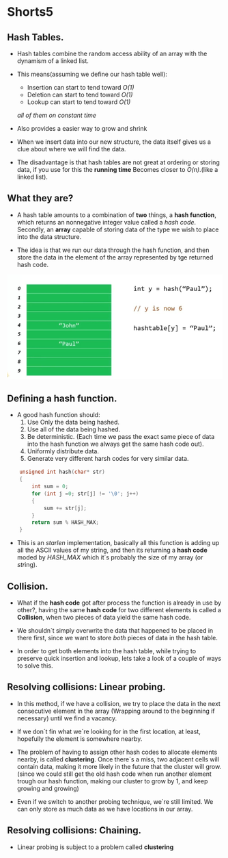 # Shorts5 
## Hash Tables.

* Hash tables combine the random access ability of an array with the dynamism of a linked list.

* This means(assuming we define our hash table well):
    * Insertion can start to tend toward *O(1)*
    * Deletion can start to tend toward *O(1)*
    * Lookup can start to tend toward *O(1)*
    
    *all of them on constant time*

* Also provides a easier way to grow and shrink

* When we insert data into our new structure, the data itself gives us a clue about where we will find the data.

* The disadvantage is that  hash tables are not great at ordering or storing data, if you use for this the **running time** Becomes closer to *O(n)*.(like a linked list).

## What they are?

* A hash table amounts to a combination of **two** things, a **hash function**, which returns an nonnegative integer value called a *hash code*. Secondly, an **array** capable of storing data of the type we wish to place into the data structure.

* The idea is that we run our data through the hash function, and then store the data in the element of the array represented by tge returned hash code.

![image11](a_hash_table.jpg)

## Defining a hash function.

* A good hash function should:
    1. Use Only the data being hashed.
    1. Use all of the data being hashed.
    1. Be deterministic. (Each time we pass the exact same piece of data into the hash function we always get the same hash code out).
    1. Uniformly distribute data.
    1. Generate very different harsh codes for very similar data.

```c
    unsigned int hash(char* str)
    {
        int sum = 0;
        for (int j =0; str[j] != '\0'; j++)
        {
            sum += str[j];
        }
        return sum % HASH_MAX;
    }
```
- This is an *starlen* implementation, basically all this function is adding up all the ASCII values of my string, and then its returning a **hash code** moded by *HASH_MAX* which it´s probably the size of my array (or *str*ing).


## Collision.

* What if the **hash code** got after process the function is already in use by other?, having the same **hash code** for two different elements is called a **Collision**, when two pieces of data yield the same hash code.

* We shouldn´t simply overwrite the data that happened to be placed in there first, since we want to store *both* pieces of data in the hash table.

* In order to get both elements into the hash table, while trying to preserve quick insertion and lookup, lets take a look of a couple of ways to solve this.

## Resolving collisions: Linear probing.

* In this method, if we have a collision, we try to place the data in the next consecutive element in the array (Wrapping around to the beginning if necessary) until we find a vacancy.

* If we don´t fin what we´re looking for in the first location, at least, hopefully the element is somewhere nearby.

* The problem of having to assign other hash codes to allocate elements nearby, is called **clustering**. Once there´s a miss, two adjacent cells will contain data, making it more likely in the future that the cluster will grow.(since we could still get the old hash code when run another element trough our hash function, making our cluster to grow by 1, and keep growing and growing)

* Even if we switch to another probing technique, we´re still limited. We can only store as much data as we have locations in our array.

## Resolving collisions: Chaining.

* Linear probing is subject to a problem called **clustering**